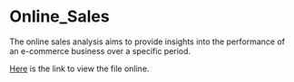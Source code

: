 # Online_Sales

The online sales analysis aims to provide insights into the performance of an e-commerce business over a specific period.

[Here](https://1drv.ms/x/s!AnEixLAuVN_ngQTNcLflAQeYUd6u?e=gbErft) is the link to view the file online.
